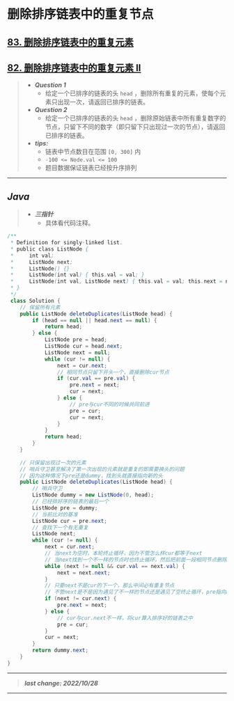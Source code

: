 # 删除排序链表中的重复节点

## [83. 删除排序链表中的重复元素](https://leetcode.cn/problems/remove-duplicates-from-sorted-list/)

## [82. 删除排序链表中的重复元素 II](https://leetcode.cn/problems/remove-duplicates-from-sorted-list-ii/)

> - ***Question 1***
>   - 给定一个已排序的链表的头 `head` ，删除所有重复的元素，使每个元素只出现一次，请返回已排序的链表。
> - ***Question 2***
>   - 给定一个已排序的链表的头 `head` ，删除原始链表中所有重复数字的节点，只留下不同的数字（即只留下只出现过一次的节点），请返回已排序的链表。
> - ***tips:***
>   - 链表中节点数目在范围 `[0, 300]` 内
>   - `-100 <= Node.val <= 100`  
>   - 题目数据保证链表已经按升序排列

---

## *Java*

> - ***三指针***
>   - 具体看代码注释。

```java
/**
 * Definition for singly-linked list.
 * public class ListNode {
 *     int val;
 *     ListNode next;
 *     ListNode() {}
 *     ListNode(int val) { this.val = val; }
 *     ListNode(int val, ListNode next) { this.val = val; this.next = next; }
 * }
 */
 class Solution {
    // 保留所有元素
    public ListNode deleteDuplicates(ListNode head) {
        if (head == null || head.next == null) {
            return head;
        } else {
            ListNode pre = head;
            ListNode cur = head.next;
            ListNode next = null;
            while (cur != null) {
                next = cur.next;
                // 相同节点只留下开头一个，直接删除cur节点
                if (cur.val == pre.val) {
                    pre.next = next;
                    cur = next;
                } else {
                    // pre与cur不同的时候共同前进
                    pre = cur;
                    cur = next;
                }
            }
            return head;
        }
    }
    
    // 只保留出现过一次的元素
    // 哨兵守卫甚至解决了第一次出现的元素就是重复的即需要换头的问题
    // 因为这种情况下pre还是dummy，找到头就直接指向新的头
    public ListNode deleteDuplicates(ListNode head) {
        // 哨兵守卫
        ListNode dummy = new ListNode(0, head);
        // 已经排好序的链表的最后一个
        ListNode pre = dummy;
        // 当前比对的基准
        ListNode cur = pre.next;
        // 查找下一个有无重复
        ListNode next;
        while (cur != null) {
            next = cur.next;
            // 当next为空时，本轮终止循环，因为不管怎么样cur都等于next
            // 当next找到一个不一样的节点时也终止循环，然后把前面一段相同节点删除掉
            while (next != null && cur.val == next.val) {
                next = next.next;
            }
            // 只要next不是cur的下一个，那么中间必有重复节点
            // 不管next是不是因为遇见了不一样的节点还是遇见了空终止循环，pre指向next就对了
            if (next != cur.next) {
                pre.next = next;
            } else {
                // cur与cur.next不一样，将cur算入排序好的链表之中
                pre = cur;
            }
            cur = next;
        }
        return dummy.next;
    }
}
```

---

> ***last change: 2022/10/28***

---
